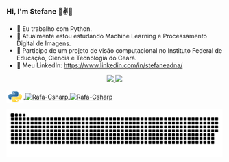 ### Hi, I'm Stefane 👋✌🖖



- 🔭 Eu trabalho com Python.
- 🌱 Atualmente estou estudando Machine Learning e Processamento Digital de Imagens.
- 👯 Participo de um projeto de visão computacional no Instituto Federal de Educação, Ciência e Tecnologia do Ceará.
- 💬 Meu LinkedIn: https://www.linkedin.com/in/stefaneadna/

<div align="center">
  <a href="https://github.com/doissegundos">
  <img height="180em" src="https://github-readme-stats.vercel.app/api?username=doissegundos&show_icons=true&theme=dracula&include_all_commits=true&count_private=true"/>
  <img height="180em" src="https://github-readme-stats.vercel.app/api/top-langs/?username=doissegundos&layout=compact&langs_count=7&theme=dracula"/>
</div>

<div style="display: inline_block"><br>
  <img align="center" alt="Rafa-Python" height="30" width="40" src="https://raw.githubusercontent.com/devicons/devicon/master/icons/python/python-original.svg">
  <img align="center" alt="Rafa-Csharp" height="30" width="40" src="https://cdn.jsdelivr.net/gh/devicons/devicon/icons/tensorflow/tensorflow-original.svg">
  <img align="center" alt="Rafa-Csharp" height="30" width="40" src="https://cdn.jsdelivr.net/gh/devicons/devicon/icons/pandas/pandas-original-wordmark.svg">
</div>

   ![Snake animation](https://github.com/doissegundos/doissegundos/blob/output/github-contribution-grid-snake.svg)
